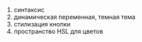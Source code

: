 1. синтаксис
2. динамическая переменная, темная тема
3. стилизация кнопки
4. пространство HSL для цветов
